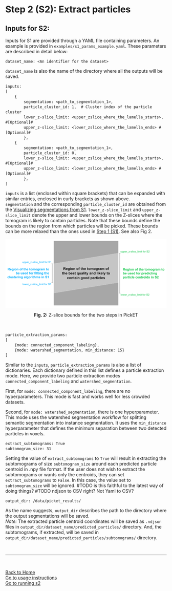 # Step 2 (S2): Extract particles  
## Inputs for S2:

Inputs for S1 are provided through a YAML file containing parameters. An example is provided in `examples/s1_params_example.yaml`. These parameters are described in detail below:

    dataset_name: <An identifier for the dataset>
`dataset_name` is also the name of the directory where all the outputs will be saved.

    inputs: 
    [  
        {
            segmentation: <path_to_segmentation_1>, 
            particle_cluster_id: 1,  # Cluster index of the particle cluster 
            lower_z-slice_limit: <upper_zslice_where_the_lamella_starts>, #[Optional]#
            upper_z-slice_limit: <lower_zslice_where_the_lamella_ends> #[Optional]#
            },
        {
            segmentation: <path_to_segmentation_1>, 
            particle_cluster_id: 0,
            lower_z-slice_limit: <upper_zslice_where_the_lamella_starts>, #[Optional]#
            upper_z-slice_limit: <lower_zslice_where_the_lamella_ends> #[Optional]#
            },
    ]
`inputs` is a list (enclosed within square brackets) that can be expanded with similar entries, enclosed in curly brackets as shown above.  
`segmentation` and the corresponding `particle_cluster_id` are obtained from the [Visualizing segmentations from S1](run_picket.md#vis_seg_s1). 
`lower_z-slice_limit` and `upper_z-slice_limit` denote the upper and lower bounds on the Z-slices where the tomogram is likely to contain particles. Note that these bounds define the bounds on the region from which particles will be picked. These bounds can be more relaxed than the ones used in [Step 1 (S1)](s1.md). See also Fig 2.  

<div align="center">
    <img src="../images/Zbounds.jpg" alt="Fig. 2: Z-slice bounds for the two steps in PickET" width="600" align="center">
    <p align="center"><b>Fig. 2:</b> Z-slice bounds for the two steps in PickET </p>
</div>  

<br/>

    particle_extraction_params: 
    [
        {mode: connected_component_labeling},
        {mode: watershed_segmentation, min_distance: 15}
    ]
Similar to the `inputs`, `particle_extraction_params` is also a list of dictionaries. Each dictionary defined in this list defines a particle extraction mode. Here, we provide two particle extraction modes `connected_component_labeling` and `watershed_segmentation`. 

First, for `mode: connected_component_labeling`, there are no hyperparameters. This mode is fast and works well for less crowded datasets.

Second, for `mode: watershed_segmentation`, there is one hyperparameter. This mode uses the watershed segmentation workflow for splitting semantic segmentation into instance segmentation. It uses the `min_distance` hyperparameter that defines the minimum separation between two detected particles in voxels.

    extract_subtomograms: True
    subtomogram_size: 31
Setting the value of `extract_subtomograms` to `True` will result in extracting the subtomograms of size `subtomogram_size` around each predicted particle centroid in .npy file format. If the user does not wish to extract the subtomograms or wants only the centroids, they can set `extract_subtomograms` to `False`. In this case, the value set to `subtomogram_size` will be ignored. #TODO is this faithful to the latest way of doing things? #TODO ndjson to CSV right? Not Yaml to CSV? 

    output_dir: /data/picket_results/
As the name suggests, `output_dir` describes the path to the directory where the output segmentations will be saved.  
*Note:* The extracted particle centroid coordinates will be saved as `.ndjson` files in `output_dir/dataset_name/predicted_particles/` directory. And, the subtomograms, if extracted, will be saved in `output_dir/dataset_name/predicted_particles/subtomograms/` directory.

<br/>

---
<br/>

[Back to Home](../README.md)  
[Go to usage instructions](usage_instructions.md#usage-instructions)  
[Go to running s2](running_s2.md)
